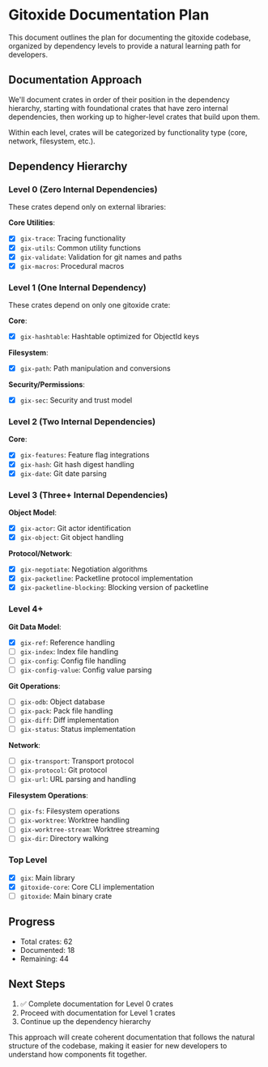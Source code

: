 # Gitoxide Documentation Plan

This document outlines the plan for documenting the gitoxide codebase, organized by dependency levels to provide a natural learning path for developers.

## Documentation Approach

We'll document crates in order of their position in the dependency hierarchy, starting with foundational crates that have zero internal dependencies, then working up to higher-level crates that build upon them.

Within each level, crates will be categorized by functionality type (core, network, filesystem, etc.).

## Dependency Hierarchy

### Level 0 (Zero Internal Dependencies)
These crates depend only on external libraries:

**Core Utilities**:
- [x] `gix-trace`: Tracing functionality
- [x] `gix-utils`: Common utility functions
- [x] `gix-validate`: Validation for git names and paths
- [x] `gix-macros`: Procedural macros

### Level 1 (One Internal Dependency)
These crates depend on only one gitoxide crate:

**Core**:
- [x] `gix-hashtable`: Hashtable optimized for ObjectId keys

**Filesystem**:
- [x] `gix-path`: Path manipulation and conversions

**Security/Permissions**:
- [x] `gix-sec`: Security and trust model

### Level 2 (Two Internal Dependencies)

**Core**:
- [x] `gix-features`: Feature flag integrations
- [x] `gix-hash`: Git hash digest handling
- [x] `gix-date`: Git date parsing

### Level 3 (Three+ Internal Dependencies)

**Object Model**:
- [x] `gix-actor`: Git actor identification
- [x] `gix-object`: Git object handling

**Protocol/Network**:
- [x] `gix-negotiate`: Negotiation algorithms
- [x] `gix-packetline`: Packetline protocol implementation
- [x] `gix-packetline-blocking`: Blocking version of packetline

### Level 4+

**Git Data Model**:
- [x] `gix-ref`: Reference handling
- [ ] `gix-index`: Index file handling
- [ ] `gix-config`: Config file handling
- [ ] `gix-config-value`: Config value parsing

**Git Operations**:
- [ ] `gix-odb`: Object database
- [ ] `gix-pack`: Pack file handling
- [ ] `gix-diff`: Diff implementation
- [ ] `gix-status`: Status implementation

**Network**:
- [ ] `gix-transport`: Transport protocol
- [ ] `gix-protocol`: Git protocol 
- [ ] `gix-url`: URL parsing and handling

**Filesystem Operations**:
- [ ] `gix-fs`: Filesystem operations
- [ ] `gix-worktree`: Worktree handling
- [ ] `gix-worktree-stream`: Worktree streaming
- [ ] `gix-dir`: Directory walking

### Top Level
- [x] `gix`: Main library
- [x] `gitoxide-core`: Core CLI implementation 
- [ ] `gitoxide`: Main binary crate

## Progress

- Total crates: 62
- Documented: 18
- Remaining: 44

## Next Steps

1. ✅ Complete documentation for Level 0 crates
2. Proceed with documentation for Level 1 crates
3. Continue up the dependency hierarchy

This approach will create coherent documentation that follows the natural structure of the codebase, making it easier for new developers to understand how components fit together.
